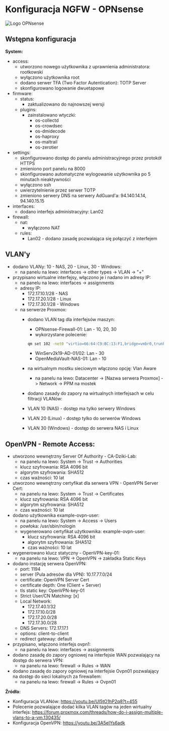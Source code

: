 # Konfiguracja NGFW - OPNsense

![Logo OPNsense](https://www.landitec.com/wp-content/uploads/2019/12/opnsense.png)

## Wstępna konfiguracja

**System:**
- access:
    - utworzono nowego użytkownika z uprawnienia administratora: rootkowski
    - wyłączono użytkownika root
    - dodano serwer TFA (Two Factor Autentication): TOTP Server
    - skonfigurowano logowanie dwuetapowe
- firmware:
    - status:
        - zaktualizowano do najnowszej wersji
    - plugins:
        - zainstalowano wtyczki:
           - os-collectd
           - os-crowdsec
           - os-dmidecode
           - os-haproxy
           - os-maltrail
           - os-zerotier
- settings:
    - skonfigurowano dostęp do panelu administracyjnego przez protokół HTTPS
    - zmieniono port panelu na 8000
    - skonfigurowano automatyczne wylogowanie użytkownika po 5 minutach nieaktywności
    - wyłączono ssh
    - uwierzytelnienie przez serwer TOTP
    - zmieniono serwery DNS na serwery AdGuard'a: 94.140.14.14, 94.140.15.15
- interfaces:
    - dodano interfejs administracyjny: Lan02 
- firewall:
    - nat:
        - wyłączono NAT
    - rules:
        - Lan02 - dodano zasadę pozwalająca się połączyć z interfejem

## VLAN'y
- dodano VLANy: 10 - NAS, 20 - Linux, 30 - Windows:
    - na panelu na lewo: interfaces -> other types -> VLAN -> "+"
- przypisano wirtualne interfejsy, włączono je i nadano im adresy IP:
    - na panelu na lewo: interfaces -> assignments
    - adresy IP:
        - 172.17.10.1/28 - NAS
        - 172.17.20.1/28 - Linux
        - 172.17.30.1/28 - Windows
    - na serwerze Proxmox:
        - dodano VLAN tag dla interfejsów maszyn:
            - OPNsense-Firewall-01: Lan - 10, 20, 30
            - wykorzystane polecenie:
            ```bash
            qm set 102 -net0 "virtio=66:64:C9:BC:13:F1,bridge=vmbr0,trunks=10;20;30"
            ```
            - WinServ2k19-AD-01/02: Lan - 30 
            - OpenMediaVault-NAS-01: Lan - 10 

        - na wirtualnym mostku sieciowym włączono opcję: Vlan Aware
            - na panelu na lewo: Datacenter -> \[Nazwa serwera Proxmox] -> Network -> PPM na mostek

        - dodano zasady do zapory na wirtualnych interfejsach w celu filtracji VLANów:
        - VLAN 10 (NAS) - dostęp ma tylko serwery Windows
        - VLAN 20 (Linux) - dostęp tylko do serwerów Windows
        - VLAN 30 (Windows) - dostęp do serwera NAS i Linux

## OpenVPN - Remote Access:
- utworzono wewnętrzny Server Of Authority - CA-Dziki-Lab:
    - na panelu na lewo: System -> Trust -> Authorities 
    - klucz szyfrowania: RSA 4096 bit
    - algorytm szyfrowania: SHA512
    - czas ważności: 10 lat
- utworzono wewnętrzny certyfikat dla serwera VPN - OpenVPN Server Cert:
    - na panelu na lewo: System -> Trust -> Certificates 
    - klucz szyfrowania: RSA 4096 bit
    - algorytm szyfrowania: SHA512
    - czas ważności: 10 lat
- dodano użytkownika example-ovpn-user:
    - na panelu na lewo: System -> Access -> Users 
    - powłoka: /usr/sbin/nologin
    - wygenerowano certyfikat użytkownika: example-ovpn-user:
        - klucz szyfrowania: RSA 4096 bit
        - algorytm szyfrowania: SHA512
        - czas ważności: 10 lat
- wygenerowano klucz statyczny - OpenVPN-key-01:
    - na panelu na lewo: VPN -> OpenVPN -> zakładka Static Keys
- dodano instację serwera OpenVPN:
    - port: 1194
    - server (Pula adresów dla VPN): 10.17.77.0/24
    - certificate: OpenVPN Server Cert 
    - certificate depth: One (Client + Server)
    - tls static key: OpenVPN-key-01
    - Strict User/CN Matching: \[x]
    - Local Network:
        - 172.17.40.1/32
        - 172.17.10.0/28
        - 172.17.20.0/28
        - 172.17.30.0/28
    - DNS Servers: 172.17.17.1
    - options: client-to-client
    - redirect gateway: default
- przypisano, włączono interfejs ovpn1:
    - na panelu na lewo: interfaces -> assignments
- dodano zasadę do zapory ogniowej na interfejsie WAN pozwalający na dostęp do serwera VPN:
    - na panelu na lewo: firewall -> Rules -> WAN
- dodano zasadę do zapory ogniowej na interfejsie Ovpn01 pozwalający na dostęp do sieci lokalnych za firewallem:
    - na panelu na lewo: firewall -> Rules -> Ovpn01

**Źródła:**
- Konfiguracja VLANów: https://youtu.be/UI5tO1hP2q8?t=455
- Polecenie pozwalające dodać kilka VLAN tagów na jeden wirtualny interfejs: https://forum.proxmox.com/threads/how-do-i-assign-multiple-vlans-to-a-vm.130435/
- Konfiguracja OpenVPN: https://youtu.be/3A5eIYs6adk
